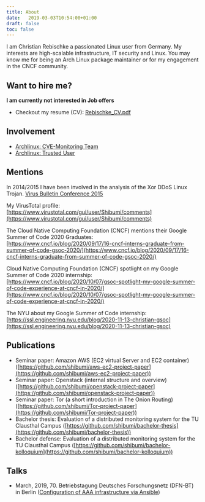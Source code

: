 ```yaml
---
title: About
date:   2019-03-03T10:54:00+01:00
draft: false
toc: false
---
```


I am Christian Rebischke a passionated Linux user from Germany.
My interests are high-scalable infrastructure, IT security and Linux.
You may know me for being an Arch Linux package maintainer or for my engagement
in the CNCF community.

## Want to hire me?

**I am currently not interested in Job offers**

* Checkout my resume (CV): [Rebischke_CV.pdf](/storage/Rebischke_CV.pdf)

## Involvement

* [Archlinux: CVE-Monitoring Team](https://www.archlinux.org/people/support-staff/)
* [Archlinux: Trusted User](https://www.archlinux.org/people/trusted-users/)

## Mentions

In 2014/2015 I have been involved in the analysis of the Xor DDoS Linux Trojan.
[Virus Bulletin Conference 2015](/storage/KalnaiHorejsi-VB2015.pdf)

My VirusTotal profile:
[https://www.virustotal.com/gui/user/Shibumi/comments](https://www.virustotal.com/gui/user/Shibumi/comments)

The Cloud Native Computing Foundation (CNCF) mentions their Google Summer of Code 2020 Graduates:
[https://www.cncf.io/blog/2020/09/17/16-cncf-interns-graduate-from-summer-of-code-gsoc-2020/](https://www.cncf.io/blog/2020/09/17/16-cncf-interns-graduate-from-summer-of-code-gsoc-2020/)

Cloud Native Computing Foundation (CNCF) spotlight on my Google Summer of Code 2020 internship:
[https://www.cncf.io/blog/2020/10/07/gsoc-spotlight-my-google-summer-of-code-experience-at-cncf-in-2020/](https://www.cncf.io/blog/2020/10/07/gsoc-spotlight-my-google-summer-of-code-experience-at-cncf-in-2020/)

The NYU about my Google Summer of Code internship:
[https://ssl.engineering.nyu.edu/blog/2020-11-13-christian-gsoc](https://ssl.engineering.nyu.edu/blog/2020-11-13-christian-gsoc)


## Publications

* Seminar paper: Amazon AWS (EC2 virtual Server and EC2 container) ([https://github.com/shibumi/aws-ec2-project-paper](https://github.com/shibumi/aws-ec2-project-paper))
* Seminar paper: Openstack (internal structure and overview) ([https://github.com/shibumi/openstack-project-paper](https://github.com/shibumi/openstack-project-paper))
* Seminar paper: Tor (a short introduction in The Onion Routing) ([https://github.com/shibumi/Tor-project-paper](https://github.com/shibumi/Tor-project-paper))
* Bachelor thesis: Evaluation of a distributed monitoring system for the TU Clausthal Campus ([https://github.com/shibumi/bachelor-thesis](https://github.com/shibumi/bachelor-thesis))
* Bachelor defense: Evaluation of a distributed monitoring system for the TU Clausthal Campus ([https://github.com/shibumi/bachelor-kolloquium](https://github.com/shibumi/bachelor-kolloquium))


## Talks

* March, 2019, 70. Betriebstagung Deutsches Forschungsnetz (DFN-BT) in Berlin ([Configuration of AAA infrastructure via Ansible](/storage/freeradius_ansible.pdf))
